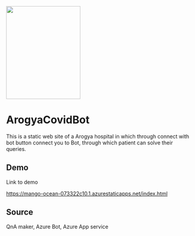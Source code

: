 
 <img src="https://www.firstcentralcareers.com/getmedia/2b401dc9-d32e-413a-82d1-a460708b700f/Icons_White__HealthCash.svg?ext=.svg" width="200" height="250" />


# ArogyaCovidBot
This is a static web site of a Arogya hospital in which through connect with bot button connect you to Bot, through which patient can solve their queries.


## Demo

Link to demo


https://mango-ocean-073322c10.1.azurestaticapps.net/index.html
## Source
QnA maker,
Azure Bot,
Azure App service
